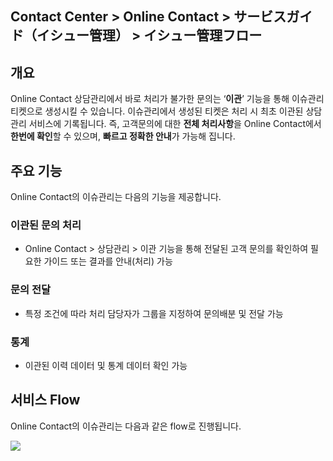 ## Contact Center > Online Contact > サービスガイド（イシュー管理） > イシュー管理フロー

## 개요
Online Contact 상담관리에서 바로 처리가 불가한 문의는 ‘**이관**’ 기능을 통해 이슈관리 티켓으로 생성시킬 수 있습니다. 
이슈관리에서 생성된 티켓은 처리 시 최초 이관된 상담관리 서비스에 기록됩니다. 즉, 고객문의에 대한 **전체 처리사항**을 Online Contact에서 **한번에 확인**할 수 있으며, **빠르고 정확한 안내**가 가능해 집니다.

## 주요 기능
Online Contact의 이슈관리는 다음의 기능을 제공합니다. 

### 이관된 문의 처리
- Online Contact > 상담관리 > 이관 기능을 통해 전달된 고객 문의를 확인하여 필요한 가이드 또는 결과를 안내(처리) 가능 

### 문의 전달
- 특정 조건에 따라 처리 담당자가 그룹을 지정하여 문의배분 및 전달 가능

### 통계
- 이관된 이력 데이터 및 통계 데이터 확인 가능

## 서비스 Flow
Online Contact의 이슈관리는 다음과 같은 flow로 진행됩니다.

![](http://static.toastoven.net/prod_contact_center/issueflow-(1).png)
